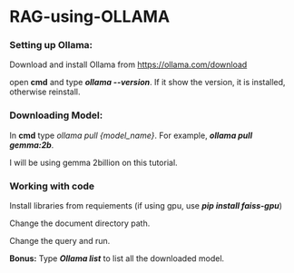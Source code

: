 # RAG-using-OLLAMA

### Setting up Ollama:
Download and install Ollama from https://ollama.com/download

open **cmd** and type ***ollama --version***. If it show the version, it is installed, otherwise reinstall.

### Downloading Model:
In **cmd** type *ollama pull {model_name}*. For example, ***ollama pull gemma:2b***.

I will be using gemma 2billion on this tutorial.

### Working with code
Install libraries from requiements (if using gpu, use ***pip install faiss-gpu***)

Change the document directory path.

Change the query and run.

**Bonus:** Type ***Ollama list*** to list all the downloaded model.
